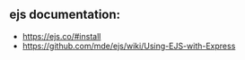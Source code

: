 ## ejs documentation:
- https://ejs.co/#install
- https://github.com/mde/ejs/wiki/Using-EJS-with-Express